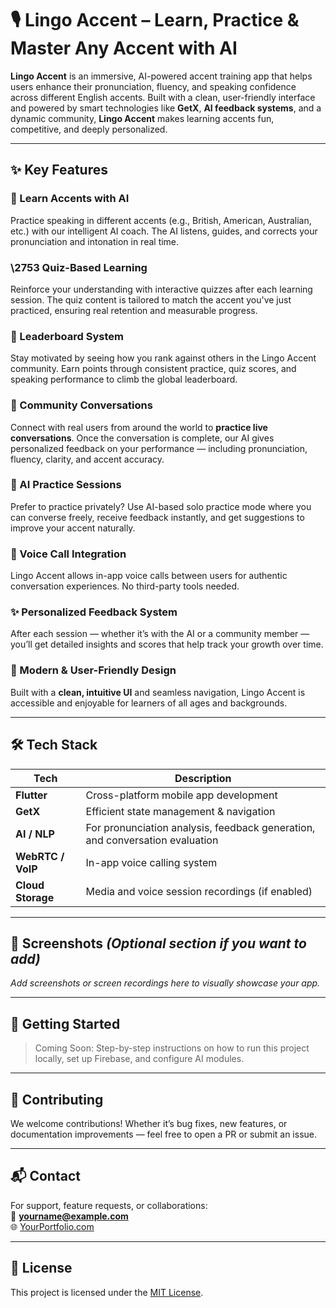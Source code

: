 # 🎙️ Lingo Accent – Learn, Practice & Master Any Accent with AI

**Lingo Accent** is an immersive, AI-powered accent training app that helps users enhance their pronunciation, fluency, and speaking confidence across different English accents. Built with a clean, user-friendly interface and powered by smart technologies like **GetX**, **AI feedback systems**, and a dynamic community, **Lingo Accent** makes learning accents fun, competitive, and deeply personalized.

---

## ✨ Key Features

### 🧠 Learn Accents with AI
Practice speaking in different accents (e.g., British, American, Australian, etc.) with our intelligent AI coach. The AI listens, guides, and corrects your pronunciation and intonation in real time.

### \2753 Quiz-Based Learning
Reinforce your understanding with interactive quizzes after each learning session. The quiz content is tailored to match the accent you've just practiced, ensuring real retention and measurable progress.

### 🏅 Leaderboard System
Stay motivated by seeing how you rank against others in the Lingo Accent community. Earn points through consistent practice, quiz scores, and speaking performance to climb the global leaderboard.

### 👥 Community Conversations
Connect with real users from around the world to **practice live conversations**. Once the conversation is complete, our AI gives personalized feedback on your performance — including pronunciation, fluency, clarity, and accent accuracy.

### 🎤 AI Practice Sessions
Prefer to practice privately? Use AI-based solo practice mode where you can converse freely, receive feedback instantly, and get suggestions to improve your accent naturally.

### 💬 Voice Call Integration
Lingo Accent allows in-app voice calls between users for authentic conversation experiences. No third-party tools needed.

### ✨ Personalized Feedback System
After each session — whether it’s with the AI or a community member — you’ll get detailed insights and scores that help track your growth over time.

### 🎨 Modern & User-Friendly Design
Built with a **clean, intuitive UI** and seamless navigation, Lingo Accent is accessible and enjoyable for learners of all ages and backgrounds.

---

## 🛠️ Tech Stack

| Tech | Description |
|------|-------------|
| **Flutter** | Cross-platform mobile app development |
| **GetX** | Efficient state management & navigation |
| **AI / NLP** | For pronunciation analysis, feedback generation, and conversation evaluation |
| **WebRTC / VoIP** | In-app voice calling system |
| **Cloud Storage** | Media and voice session recordings (if enabled) |

---

## 📸 Screenshots *(Optional section if you want to add)*

_Add screenshots or screen recordings here to visually showcase your app._

---

## 🚀 Getting Started

> Coming Soon: Step-by-step instructions on how to run this project locally, set up Firebase, and configure AI modules.

---

## 🤝 Contributing

We welcome contributions! Whether it’s bug fixes, new features, or documentation improvements — feel free to open a PR or submit an issue.

---

## 📬 Contact

For support, feature requests, or collaborations:  
📧 **yourname@example.com**  
🌐 [YourPortfolio.com](https://yourportfolio.com)

---

## 📄 License

This project is licensed under the [MIT License](LICENSE).

